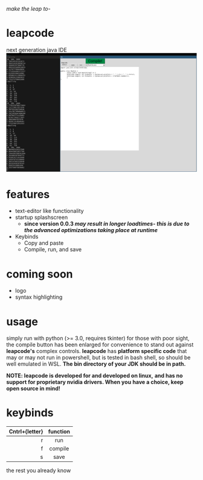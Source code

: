 *make the leap to-*
# leapcode
next generation java IDE
![Screenshot](screenshot.png)

# features
* text-editor like functionality
* startup splashscreen
  * **since version 0.0.3 *may result in longer loadtimes- this is due to the advanced optimizations taking place at runtime***
* Keybinds
  * Copy and paste
  * Compile, run, and save

# coming soon
* logo
* syntax highlighting

# usage
simply run with python (>= 3.0, requires tkinter)
for those with poor sight, the compile button has
been enlarged for convenience to stand out against
**leapcode's** complex controls. **leapcode** has **platform 
specific code** that may or may not run in powershell, 
but is tested in bash shell, so should be well emulated 
in WSL. **The bin directory of your JDK should be in path.**

**NOTE: leapcode is developed for and developed on linux,**
**and has no support for proprietary nvidia drivers. When you**
**have a choice, keep open source in mind!**

# keybinds
| Cntrl+{letter} | function |
|---------------:|:--------:|
| r              | run      |
| f              | compile  |
| s              | save     |

the rest you already know
